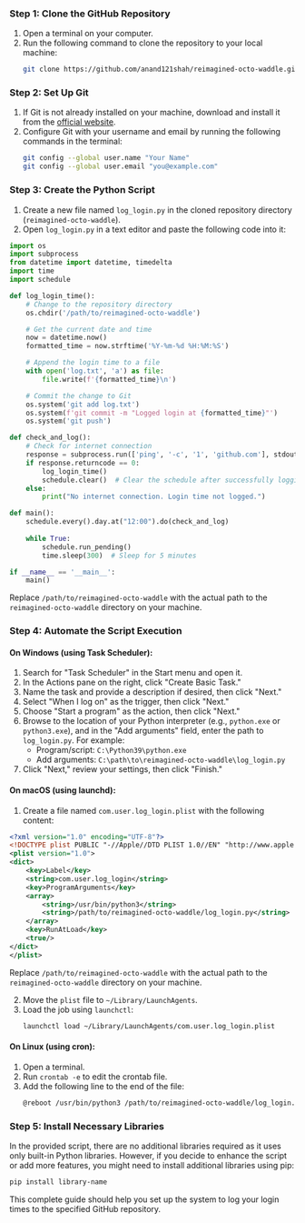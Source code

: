 ### Step 1: Clone the GitHub Repository

1. Open a terminal on your computer.
2. Run the following command to clone the repository to your local machine:
   ```bash
   git clone https://github.com/anand121shah/reimagined-octo-waddle.git
   ```

### Step 2: Set Up Git

1. If Git is not already installed on your machine, download and install it from the [official website](https://git-scm.com/downloads).
2. Configure Git with your username and email by running the following commands in the terminal:
   ```bash
   git config --global user.name "Your Name"
   git config --global user.email "you@example.com"
   ```

### Step 3: Create the Python Script

1. Create a new file named `log_login.py` in the cloned repository directory (`reimagined-octo-waddle`).
2. Open `log_login.py` in a text editor and paste the following code into it:

```python
import os
import subprocess
from datetime import datetime, timedelta
import time
import schedule

def log_login_time():
    # Change to the repository directory
    os.chdir('/path/to/reimagined-octo-waddle')

    # Get the current date and time
    now = datetime.now()
    formatted_time = now.strftime('%Y-%m-%d %H:%M:%S')

    # Append the login time to a file
    with open('log.txt', 'a') as file:
        file.write(f'{formatted_time}\n')

    # Commit the change to Git
    os.system('git add log.txt')
    os.system(f'git commit -m "Logged login at {formatted_time}"')
    os.system('git push')

def check_and_log():
    # Check for internet connection
    response = subprocess.run(['ping', '-c', '1', 'github.com'], stdout=subprocess.PIPE, stderr=subprocess.PIPE)
    if response.returncode == 0:
        log_login_time()
        schedule.clear()  # Clear the schedule after successfully logging the time
    else:
        print("No internet connection. Login time not logged.")

def main():
    schedule.every().day.at("12:00").do(check_and_log)
    
    while True:
        schedule.run_pending()
        time.sleep(300)  # Sleep for 5 minutes

if __name__ == '__main__':
    main()
```

Replace `/path/to/reimagined-octo-waddle` with the actual path to the `reimagined-octo-waddle` directory on your machine.

### Step 4: Automate the Script Execution

#### On Windows (using Task Scheduler):

1. Search for "Task Scheduler" in the Start menu and open it.
2. In the Actions pane on the right, click "Create Basic Task."
3. Name the task and provide a description if desired, then click "Next."
4. Select "When I log on" as the trigger, then click "Next."
5. Choose "Start a program" as the action, then click "Next."
6. Browse to the location of your Python interpreter (e.g., `python.exe` or `python3.exe`), and in the "Add arguments" field, enter the path to `log_login.py`. For example:
   - Program/script: `C:\Python39\python.exe`
   - Add arguments: `C:\path\to\reimagined-octo-waddle\log_login.py`
7. Click "Next," review your settings, then click "Finish."

#### On macOS (using launchd):

1. Create a file named `com.user.log_login.plist` with the following content:

```xml
<?xml version="1.0" encoding="UTF-8"?>
<!DOCTYPE plist PUBLIC "-//Apple//DTD PLIST 1.0//EN" "http://www.apple.com/DTDs/PropertyList-1.0.dtd">
<plist version="1.0">
<dict>
    <key>Label</key>
    <string>com.user.log_login</string>
    <key>ProgramArguments</key>
    <array>
        <string>/usr/bin/python3</string>
        <string>/path/to/reimagined-octo-waddle/log_login.py</string>
    </array>
    <key>RunAtLoad</key>
    <true/>
</dict>
</plist>
```

Replace `/path/to/reimagined-octo-waddle` with the actual path to the `reimagined-octo-waddle` directory on your machine.

2. Move the `plist` file to `~/Library/LaunchAgents`.
3. Load the job using `launchctl`:
   ```bash
   launchctl load ~/Library/LaunchAgents/com.user.log_login.plist
   ```

#### On Linux (using cron):

1. Open a terminal.
2. Run `crontab -e` to edit the crontab file.
3. Add the following line to the end of the file:
   ```bash
   @reboot /usr/bin/python3 /path/to/reimagined-octo-waddle/log_login.py
   ```

### Step 5: Install Necessary Libraries

In the provided script, there are no additional libraries required as it uses only built-in Python libraries. However, if you decide to enhance the script or add more features, you might need to install additional libraries using pip:

```bash
pip install library-name
```

This complete guide should help you set up the system to log your login times to the specified GitHub repository.
